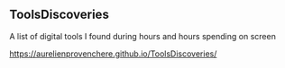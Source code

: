 ## ToolsDiscoveries
A list of digital tools I found during hours and hours spending on screen

https://aurelienprovenchere.github.io/ToolsDiscoveries/
